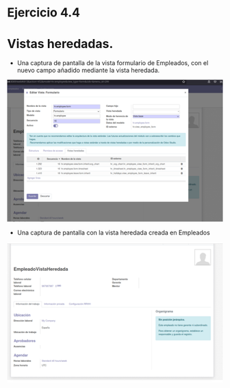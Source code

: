 # Ejercicio 4.4


# Vistas heredadas.

- Una captura de pantalla de la vista formulario de Empleados, con el nuevo campo añadido mediante la vista heredada.


![1-1](./assets/4-4/1.png)

- Una captura de pantalla con la vista heredada creada en Empleados

![2-1](./assets/4-4/2.png)
